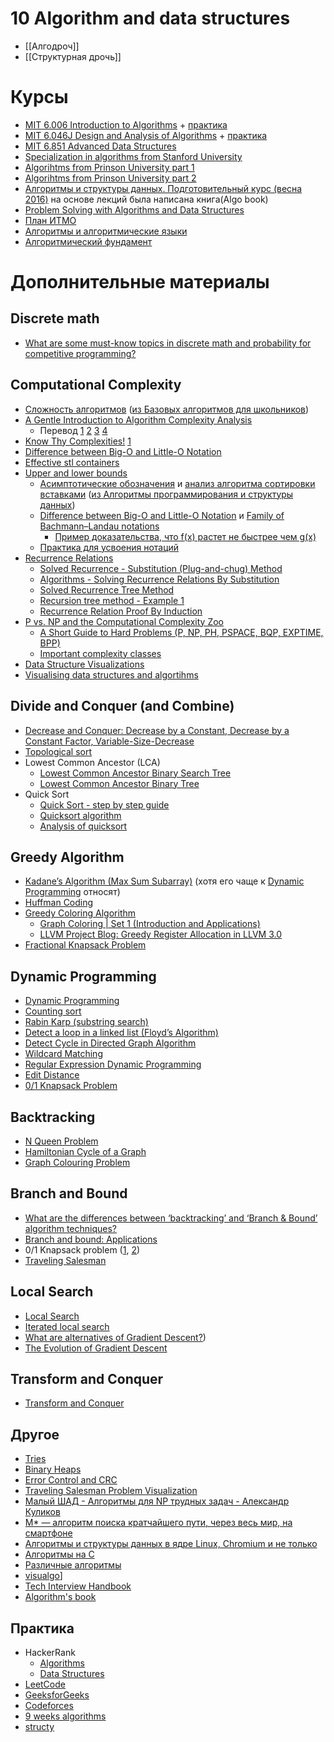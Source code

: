 # 10 Algorithm and data structures
* [[Алгодроч]]
* [[Структурная дрочь]]

# Курсы
* [MIT 6.006 Introduction to Algorithms](https://www.youtube.com/playlist?list=PLUl4u3cNGP61Oq3tWYp6V_F-5jb5L2iHb) + [практика](https://ocw.mit.edu/courses/electrical-engineering-and-computer-science/6-006-introduction-to-algorithms-fall-2011/assignments/)
* [MIT 6.046J Design and Analysis of Algorithms](https://www.youtube.com/playlist?list=PLUl4u3cNGP6317WaSNfmCvGym2ucw3oGp) + [практика](https://ocw.mit.edu/courses/electrical-engineering-and-computer-science/6-046j-design-and-analysis-of-algorithms-spring-2015/assignments/)
* [MIT 6.851 Advanced Data Structures](http://courses.csail.mit.edu/6.851/)
* [Specialization in algorithms from Stanford University](https://www.coursera.org/specializations/algorithms)
* [Algorihtms from Prinson University part 1](https://www.coursera.org/learn/algorithms-part1) 
* [Algorihtms from Prinson University part 2](https://www.coursera.org/learn/algorithms-part2)
* [Алгоритмы и структуры данных. Подготовительный курс (весна 2016)](https://www.youtube.com/playlist?list=PLrCZzMib1e9pDxHYzmEzMmnMMUK-dz0_7) на основе лекций была написана книга(Algo book)
* [Problem Solving with Algorithms and Data Structures](http://aliev.me/runestone/)
* [План ИТМО](https://neerc.ifmo.ru/wiki/index.php?title=Дискретная_математика,_алгоритмы_и_структуры_данных#.D0.9F.D0.B5.D1.80.D0.B2.D1.8B.D0.B9_.D1.81.D0.B5.D0.BC.D0.B5.D1.81.D1.82.D1.80)
* [Алгоритмы и алгоритмические языки](https://www.youtube.com/playlist?list=PLcsjsqLLSfNCR1DHnNovuWuwpKO90wfLs)
* [Алгоритмический фундамент](https://algo-base.ru)

# Дополнительные материалы
## Discrete math
* [What are some must-know topics in discrete math and probability for competitive programming?](https://www.quora.com/What-are-some-must-know-topics-in-discrete-math-and-probability-for-competitive-programming/answer/Raziman-T-V)
## Computational Complexity
* [Сложность алгоритмов](https://www.youtube.com/watch?v=IsaS0NmgXlg&t) ([из Базовых алгоритмов для школьников](https://www.youtube.com/playlist?list=PLDrmKwRSNx7KcHxyf9hSmF3fTLKSwujkM))
* [A Gentle Introduction to Algorithm Complexity Analysis](http://discrete.gr/complexity/)
    * Перевод [1](https://habr.com/ru/post/196560/) [2](https://habr.com/ru/post/195482/) [3](https://habr.com/ru/post/195996/) [4](https://habr.com/ru/post/196226/)
* [Know Thy Complexities!](https://www.bigocheatsheet.com) [1](https://habr.com/ru/post/188010/)
* [Difference between Big-O and Little-O Notation](https://stackoverflow.com/questions/1364444/difference-between-big-o-and-little-o-notation/1364582#1364582)
* [Effective stl containers](https://users.cs.northwestern.edu/~riesbeck/programming/c++/stl-summary.html)
* [Upper and lower bounds](https://en.wikipedia.org/wiki/Upper_and_lower_bounds)
    * [Асимптотические обозначения](https://s18874.cdn.ngenix.net/video/sd/0083/PADS-l3atejl24g.mp4) и [анализ алгоритма сортировки вставками](https://s18874.cdn.ngenix.net/video/sd/0083/PADS-007o20mha9.mp4) ([из Алгоритмы программирования и структуры данных](https://openedu.ru/course/ITMOUniversity/PADS/))
    * [Difference between Big-O and Little-O Notation](https://stackoverflow.com/questions/1364444/difference-between-big-o-and-little-o-notation/1364582#1364582) и [Family of Bachmann–Landau notations](https://en.wikipedia.org/wiki/Big_O_notation#Family_of_Bachmann–Landau_notations)
       * [Пример доказательства, что f(x) растет не быстрее чем g(x)](https://www.youtube.com/watch?v=X9eErxRjQEI&feature=youtu.be&list=PLB7540DEDD482705B&t=2949)
    * [Практика для усвоения нотаций](https://www.khanacademy.org/computing/computer-science/algorithms/asymptotic-notation/e/quiz--comparing-function-growth)
* [Recurrence Relations](https://users.cs.duke.edu/~reif/courses/alglectures/skiena.lectures/lecture3.pdf)
    * [Solved Recurrence - Substitution (Plug-and-chug) Method](https://www.youtube.com/watch?v=Ob8SM0fz6p0)
    * [Algorithms - Solving Recurrence Relations By Substitution](https://www.youtube.com/watch?v=zVeNqLg2uUc)
    * [Solved Recurrence Tree Method](https://www.youtube.com/watch?v=sLNPd_nPGIc)
    * [Recursion tree method - Example 1](https://www.youtube.com/watch?v=4p1WqREIJq8)
    * [Recurrence Relation Proof By Induction](https://www.youtube.com/watch?v=t_3ACuzEe_8)
* [P vs. NP and the Computational Complexity Zoo](https://www.youtube.com/watch?v=YX40hbAHx3s)
    * [A Short Guide to Hard Problems (P, NP, PH, PSPACE, BQP, EXPTIME, BPP)](https://www.quantamagazine.org/a-short-guide-to-hard-problems-20180716/)
    * [Important complexity classes](https://en.wikipedia.org/wiki/Computational_complexity_theory#Important_complexity_classes)
* [Data Structure Visualizations](https://www.cs.usfca.edu/~galles/visualization/Algorithms.html)
* [Visualising data structures and algortihms](https://visualgo.net/en)

## Divide and Conquer (and Combine)
* [Decrease and Conquer: Decrease by a Constant, Decrease by a Constant Factor, Variable-Size-Decrease](https://www.geeksforgeeks.org/decrease-and-conquer/)
* [Topological sort](https://www.youtube.com/watch?v=ddTC4Zovtbc)
* Lowest Common Ancestor (LCA)
     * [Lowest Common Ancestor Binary Search Tree](https://www.youtube.com/watch?v=TIoCCStdiFo)
     * [Lowest Common Ancestor Binary Tree](https://www.youtube.com/watch?v=13m9ZCB8gjw)
* Quick Sort
     * [Quick Sort - step by step guide](https://www.youtube.com/watch?v=3OLTJlwyIqQ)
     * [Quicksort algorithm](https://www.youtube.com/watch?v=COk73cpQbFQ)
     * [Analysis of quicksort](https://www.youtube.com/watch?v=3Bbm3Prd5Fo)

## Greedy Algorithm
* [Kadane’s Algorithm (Max Sum Subarray)](https://www.youtube.com/watch?v=86CQq3pKSUw) (хотя его чаще к [Dynamic Programming](https://stackoverflow.com/questions/16323792/dynamic-programming-aspect-in-kadanes-algorithm/16324315#16324315) относят)
* [Huffman Coding](https://www.youtube.com/watch?v=ZdooBTdW5bM)
* [Greedy Coloring Algorithm](https://www.youtube.com/watch?v=vGjsi8NIpSE)
    * [Graph Coloring | Set 1 (Introduction and Applications)](https://www.geeksforgeeks.org/graph-coloring-applications/)
    * [LLVM Project Blog: Greedy Register Allocation in LLVM 3.0](http://blog.llvm.org/2011/09/greedy-register-allocation-in-llvm-30.html)
* [Fractional Knapsack Problem](https://www.youtube.com/watch?v=_08myilrxq8)

## Dynamic Programming
* [Dynamic Programming](https://www.youtube.com/watch?v=DiAtV7SneRE)
* [Counting sort](https://www.youtube.com/watch?v=7zuGmKfUt7s)
* [Rabin Karp (substring search)](https://www.youtube.com/watch?v=H4VrKHVG5qI)
* [Detect a loop in a linked list (Floyd’s Algorithm)](https://www.youtube.com/watch?v=apIw0Opq5nk)
* [Detect Cycle in Directed Graph Algorithm](https://www.youtube.com/watch?v=rKQaZuoUR4M)
* [Wildcard Matching](https://www.youtube.com/watch?v=3ZDZ-N0EPV0)
* [Regular Expression Dynamic Programming](https://www.youtube.com/watch?v=l3hda49XcDE)
* [Edit Distance](https://www.youtube.com/watch?v=xFd5P9nyhTw)
* [0/1 Knapsack Problem](https://www.youtube.com/watch?v=8LusJS5-AGo)

## Backtracking
* [N Queen Problem](https://www.youtube.com/watch?v=lTPIX2Ywo3U)
* [Hamiltonian Cycle of a Graph](https://www.youtube.com/watch?v=naYLw94Qi6U)
* [Graph Colouring Problem](https://www.youtube.com/watch?v=miCYGGrTwFU)

## Branch and Bound
* [What are the differences between ‘backtracking’ and ‘Branch & Bound’ algorithm techniques?](https://www.quora.com/What-are-the-differences-between-backtracking-and-Branch-Bound-algorithm-techniques/answer/Manan-Parikh)
* [Branch and bound: Applications](https://en.wikipedia.org/wiki/Branch_and_bound#Applications)
* 0/1 Knapsack problem ([1](https://www.youtube.com/watch?v=slayHO7gKEQ), [2](https://www.youtube.com/watch?v=qwC7bS_pBMs))
* [Traveling Salesman](https://www.youtube.com/watch?v=JQW-0d1-Ttw)

## Local Search
* [Local Search](https://www.youtube.com/watch?v=tYBGGRRva5o)
* [Iterated local search](https://en.wikipedia.org/wiki/Iterated_local_search)
* [What are alternatives of Gradient Descent?](https://stats.stackexchange.com/questions/97014/what-are-alternatives-of-gradient-descent/99380#99380))
* [The Evolution of Gradient Descent](https://www.youtube.com/watch?v=nhqo0u1a6fw)

## Transform and Conquer
* [Transform and Conquer](http://cps616.scs.ryerson.ca/Lectures/07%20-%20Transform%20and%20conquer.pdf)

## Другое
* [Tries](https://www.youtube.com/watch?v=zIjfhVPRZCg)
* [Binary Heaps](https://www.youtube.com/playlist?list=PLSVu1-lON6Lwqj5nDqg8YyD7f4tjLMMBN)
* [Error Control and CRC](https://www.youtube.com/watch?v=LL2QpP4k_HE)
* [Traveling Salesman Problem Visualization](https://www.youtube.com/watch?v=SC5CX8drAtU)
* [Малый ШАД - Алгоритмы для NP трудных задач - Александр Куликов](https://www.youtube.com/watch?v=zW7pjf4c_aU)
* [M* — алгоритм поиска кратчайшего пути, через весь мир, на смартфоне](https://habr.com/ru/company/2gis/blog/326638/)
* [Алгоритмы и структуры данных в ядре Linux, Chromium и не только](https://habr.com/ru/company/wunderfund/blog/277143/)
* [Алгоритмы на C](https://ru.algorithmica.org/)
* [Различные алгоритмы](http://algolist.ru/)
* [visualgo](https://visualgo.net/en)]
* [Tech Interview Handbook](https://www.techinterviewhandbook.org/)
* [Algorithm's book](https://github.com/labuladong/fucking-algorithm/tree/english)

## Практика
* HackerRank
    * [Algorithms](https://www.hackerrank.com/domains/algorithms)
    * [Data Structures](https://www.hackerrank.com/domains/data-structures)
* [LeetCode](https://leetcode.com/problemset/algorithms/)
* [GeeksforGeeks](https://practice.geeksforgeeks.org)
* [Codeforces](https://codeforces.com)
* [9 weeks algorithms](https://www.techinterviewhandbook.org/grind75)
* [structy](https://structy.net/problem-index)
